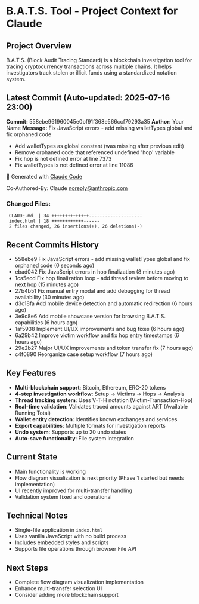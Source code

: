 # B.A.T.S. Tool - Project Context for Claude

## Project Overview
B.A.T.S. (Block Audit Tracing Standard) is a blockchain investigation tool for tracing cryptocurrency transactions across multiple chains. It helps investigators track stolen or illicit funds using a standardized notation system.

## Latest Commit (Auto-updated: 2025-07-16 23:00)

**Commit:** 558ebe961960045e0bf91f368e566ccf79293a35
**Author:** Your Name
**Message:** Fix JavaScript errors - add missing walletTypes global and fix orphaned code

- Add walletTypes as global constant (was missing after previous edit)
- Remove orphaned code that referenced undefined 'hop' variable
- Fix hop is not defined error at line 7373
- Fix walletTypes is not defined error at line 11086

🤖 Generated with [Claude Code](https://claude.ai/code)

Co-Authored-By: Claude <noreply@anthropic.com>

### Changed Files:
```
 CLAUDE.md  | 34 ++++++++++++++--------------------
 index.html | 18 ++++++++++++------
 2 files changed, 26 insertions(+), 26 deletions(-)
```

## Recent Commits History

- 558ebe9 Fix JavaScript errors - add missing walletTypes global and fix orphaned code (0 seconds ago)
- ebad042 Fix JavaScript errors in hop finalization (8 minutes ago)
- 1ca5ecd Fix hop finalization loop - add thread review before moving to next hop (15 minutes ago)
- 27b4b51 Fix manual entry modal and add debugging for thread availability (30 minutes ago)
- d3c18fa Add mobile device detection and automatic redirection (6 hours ago)
- 3e9c8e6 Add mobile showcase version for browsing B.A.T.S. capabilities (6 hours ago)
- 1af5938 Implement UI/UX improvements and bug fixes (6 hours ago)
- 6a29b42 Improve victim workflow and fix hop entry timestamps (6 hours ago)
- 29e2b27 Major UI/UX improvements and token transfer fix (7 hours ago)
- c4f0890 Reorganize case setup workflow (7 hours ago)

## Key Features
- **Multi-blockchain support**: Bitcoin, Ethereum, ERC-20 tokens
- **4-step investigation workflow**: Setup → Victims → Hops → Analysis
- **Thread tracking system**: Uses V-T-H notation (Victim-Transaction-Hop)
- **Real-time validation**: Validates traced amounts against ART (Available Running Total)
- **Wallet entity detection**: Identifies known exchanges and services
- **Export capabilities**: Multiple formats for investigation reports
- **Undo system**: Supports up to 20 undo states
- **Auto-save functionality**: File system integration

## Current State
- Main functionality is working
- Flow diagram visualization is next priority (Phase 1 started but needs implementation)
- UI recently improved for multi-transfer handling
- Validation system fixed and operational

## Technical Notes
- Single-file application in `index.html`
- Uses vanilla JavaScript with no build process
- Includes embedded styles and scripts
- Supports file operations through browser File API

## Next Steps
- Complete flow diagram visualization implementation
- Enhance multi-transfer selection UI
- Consider adding more blockchain support
